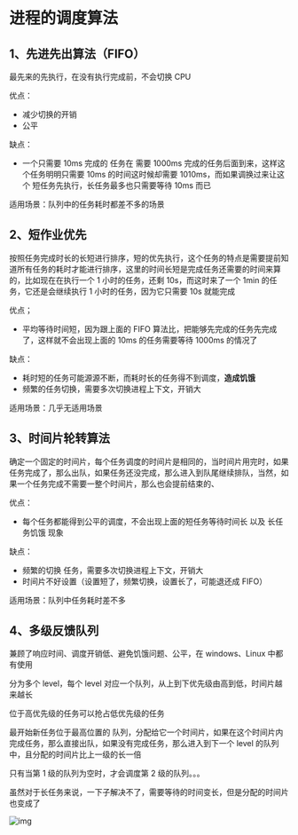 # 进程的调度算法

## 1、先进先出算法（FIFO）

最先来的先执行，在没有执行完成前，不会切换 CPU 



优点：

- 减少切换的开销
- 公平

缺点：

- 一个只需要 10ms 完成的 任务在 需要 1000ms 完成的任务后面到来，这样这个任务明明只需要 10ms 的时间这时候却需要 1010ms，而如果调换过来让这个 短任务先执行，长任务最多也只需要等待 10ms 而已

适用场景：队列中的任务耗时都差不多的场景



## 2、短作业优先

按照任务完成时长的长短进行排序，短的优先执行，这个任务的特点是需要提前知道所有任务的耗时才能进行排序，这里的时间长短是完成任务还需要的时间来算的，比如现在在执行一个 1 小时的任务，还剩 10s，而这时来了一个 1min 的任务，它还是会继续执行 1 小时的任务，因为它只需要 10s 就能完成



优点；

- 平均等待时间短，因为跟上面的 FIFO 算法比，把能够先完成的任务先完成了，这样就不会出现上面的 10ms 的任务需要等待 1000ms 的情况了

缺点：

- 耗时短的任务可能源源不断，而耗时长的任务得不到调度，**造成饥饿**
- 频繁的任务切换，需要多次切换进程上下文，开销大

适用场景：几乎无适用场景



## 3、时间片轮转算法

确定一个固定的时间片，每个任务调度的时间片是相同的，当时间片用完时，如果任务完成了，那么出队，如果任务还没完成，那么进入到队尾继续排队，当然，如果一个任务完成不需要一整个时间片，那么也会提前结束的、



优点：

- 每个任务都能得到公平的调度，不会出现上面的短任务等待时间长 以及 长任务饥饿 现象

缺点：

- 频繁的切换 任务，需要多次切换进程上下文，开销大
- 时间片不好设置（设置短了，频繁切换，设置长了，可能退还成 FIFO）

适用场景：队列中任务耗时差不多





## 4、多级反馈队列

兼顾了响应时间、调度开销低、避免饥饿问题、公平，在 windows、Linux 中都有使用



分为多个 level，每个 level 对应一个队列，从上到下优先级由高到低，时间片越来越长

位于高优先级的任务可以抢占低优先级的任务

最开始新任务位于最高位置的 队列，分配给它一个时间片，如果在这个时间片内完成任务，那么直接出队，如果没有完成任务，那么进入到下一个 level 的队列中，且分配的时间片比上一级的长一倍

只有当第 1 级的队列为空时，才会调度第 2 级的队列。。。

虽然对于长任务来说，一下子解决不了，需要等待的时间变长，但是分配的时间片也变成了

![img](https://pic4.zhimg.com/80/v2-8a100f3d3e2ba0d97b164b685b5ed394_720w.jpg)